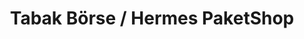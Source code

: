 ---
title: "Tabak Börse / Hermes PaketShop"
url: /duesseldorf/tabak-boerse-hermes-paketshop/
shop: Kiosk
---